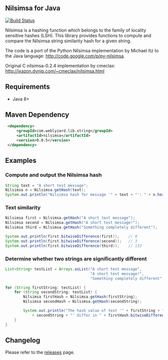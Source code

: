 ## Nilsimsa for Java
[![Build Status](https://github.com/weblyzard/nilsimsa/actions/workflows/build.yml/badge.svg)](https://github.com/weblyzard/nilsimsa/actions/workflows/build.yml)


Nilsimsa is a hashing function which belongs to the family of locality sensitive hashes (LSH). This library provides functions to compute and compare the Nilsimsa string similarity hash for a given string.
 
The code is a port of the Python Nilsimsa implementation by Michael Itz to the Java language:
  http://code.google.com/p/py-nilsimsa.
 
Original C nilsimsa-0.2.4 implementation by cmeclax:
  http://ixazon.dynip.com/~cmeclax/nilsimsa.html

## Requirements

* Java 8+

## Maven Dependency

```xml
 <dependency>
     <groupId>com.weblyzard.lib.string</groupId>
     <artifactId>nilsimsa</artifactId>
     <version>0.0.5</version>
 </dependency>
```

## Examples

### Compute and output the Nilsimsa hash

```java
String text = "A short test message"; 
Nilsimsa n = Nilsimsa.getHash(text);
System.out.println("Nilsimsa hash for message '" + text + "': " + n.hexdigest());
```
### Text similarity

```java
Nilsimsa first = Nilsimsa.getHash("A short test message");
Nilsimsa second = Nilsimsa.getHash("A short test message!");
Nilsimsa third = Nilsimsa.getHash("Something completely different");

System.out.println(first.bitwiseDifference(first));    // 0
System.out.println(first.bitwiseDifference(second));   // 3
System.out.println(first.bitwiseDifference(third));    // 133
```

### Determine whether two strings are significantly different

```java
List<String> testList = Arrays.asList("A short test message", 
                                      "A short test message!", 
                                      "Something completely different");

for (String firstString: testList) {
    for (String secondString: testList) {
        Nilsimsa firstHash = Nilsimsa.getHash(firstString);
        Nilsimsa secondHash = Nilsimsa.getHash(secondString);

        System.out.println("The hash value of text '" + firstString + "' and '" 
            + secondString + "' differ in " + firstHash.bitwiseDifference(secondHash) + " bits.");
    }
}
```

## Changelog
Please refer to the [releases](https://github.com/weblyzard/nilsimsa/releases) page.

